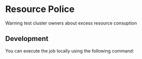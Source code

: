 # Resource Police

Warning test cluster owners about excess resource consuption

## Development

You can execute the job locally using the following command:

```nohighlight

```